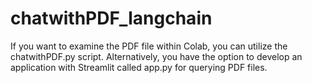 # chatwithPDF_langchain

If you want to examine the PDF file within Colab, you can utilize the chatwithPDF.py script. 
Alternatively, you have the option to develop an application with Streamlit called app.py for querying PDF files.

